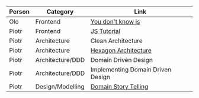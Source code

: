|Person                |Category                   |Link                                                                                                                                                            |
|----------------------|---------------------------|----------------------------------------------------------------------------------------------------------------------------------------------------------------|
|Olo                   |Frontend                   |[You don't know js](https://github.com/getify/You-Dont-Know-JS)                                                                                                 |
|Piotr                 |Frontend                   |[JS Tutorial](http://javascript.info)                                                                                                                           |
|Piotr                 |Architecture               |Clean Architecture                                                                                                                                              |
|Piotr                 |Architecture               |[Hexagon Architecture](https://herbertograca.com/2017/11/16/explicit-architecture-01-ddd-hexagonal-onion-clean-cqrs-how-i-put-it-all-together/)                 |
|Piotr                 |Architecture/DDD           |Domain Driven Design                                                                                                                                            |
|Piotr                 |Architecture/DDD           |Implementing Domain Driven Design                                                                                                                               |
|Piotr                 |Design/Modelling           |[Domain Story Telling](https://domainstorytelling.org/)                                                                                                         |

